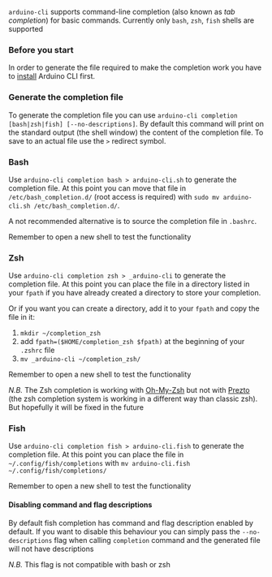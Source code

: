 `arduino-cli` supports command-line completion (also known as *tab completion*) for basic commands.
Currently only `bash`, `zsh`, `fish` shells are supported

### Before you start
In order to generate the file required to make the completion work you have to [install](installation.md) Arduino CLI first.

### Generate the completion file
To generate the completion file you can use `arduino-cli completion [bash|zsh|fish] [--no-descriptions]`.
By default this command will print on the standard output (the shell window) the content of the completion file. To save to an actual file use the `>` redirect symbol.

### Bash
Use `arduino-cli completion bash > arduino-cli.sh` to generate the completion file.
At this point you can move that file in `/etc/bash_completion.d/` (root access is required) with `sudo mv arduino-cli.sh /etc/bash_completion.d/`.

A not recommended alternative is to source the completion file in `.bashrc`.

Remember to open a new shell to test the functionality

### Zsh
Use `arduino-cli completion zsh > _arduino-cli` to generate the completion file.
At this point you can place the file in a directory listed in your `fpath` if you have already created a directory to store your completion.

Or if you want you can create a directory, add it to your `fpath` and copy the file in it:

1. `mkdir ~/completion_zsh`
2. add `fpath=($HOME/completion_zsh $fpath)` at the beginning of your `.zshrc` file
3. `mv _arduino-cli ~/completion_zsh/`

Remember to open a new shell to test the functionality

*N.B.*
The Zsh completion is working with [Oh-My-Zsh](https://ohmyz.sh/) but not with [Prezto](https://github.com/sorin-ionescu/prezto) (the zsh completion system is working in a different way than classic zsh). But hopefully it will be fixed in the future

### Fish
Use `arduino-cli completion fish > arduino-cli.fish` to generate the completion file.
At this point you can place the file in `~/.config/fish/completions` with `mv arduino-cli.fish ~/.config/fish/completions/`

Remember to open a new shell to test the functionality

#### Disabling command and flag descriptions
By default fish completion has command and flag description enabled by default. If you want to disable this behaviour you can simply pass the `--no-descriptions` flag when calling `completion` command and the generated file will not have descriptions

*N.B.*
This flag is not compatible with bash or zsh
